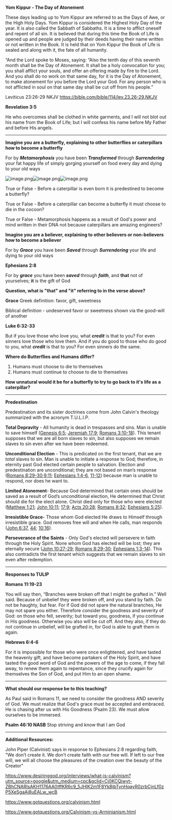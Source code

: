 **Yom Kippur - The Day of Atonement**

These days leading up to Yom Kippur are referred to as the Days of Awe, or the High Holy Days. Yom Kippur is considered the Highest Holy Day of the year. It is also called the Sabbath of Sabbaths. It is a time to afflict oneself and repent of all sin. It is believed that during this time the Book of Life is opened up and people are judged by their deeds having their name written or not written in the Book. It is held that on Yom Kippur the Book of Life is sealed and along with it, the fate of all humanity.

“And the Lord spoke to Moses, saying: “Also the tenth day of this seventh month shall be the Day of Atonement. It shall be a holy convocation for you; you shall afflict your souls, and offer an offering made by fire to the Lord. And you shall do no work on that same day, for it is the Day of Atonement, to make atonement for you before the Lord your God. For any person who is not afflicted in soul on that same day shall be cut off from his people.”

‭‭Leviticus‬ ‭23:26-29‬ ‭NKJV‬‬
https://bible.com/bible/114/lev.23.26-29.NKJV

**Revelation 3:5**

He who overcomes shall be clothed in white garments, and I will not blot out his name from the Book of Life; but I will confess his name before My Father and before His angels.

* * *

**Imagine you are a butterfly, explaining to other butterflies or caterpillars how to become a butterfly**

For by ***Metamorphosis*** you have been ***Transformed*** through ***Surrendering*** your fat happy life of simply gorging yourself on food every day and dying to your old ways

![image.png](image-5.png)![image.png](image-6.png)![image.png](image-4.png)

True or False - Before a caterpillar is even born it is predestined to become a butterfly?

True or False - Before a caterpillar can become a butterfly it must choose to die in the cocoon?

True or False - Metamorphosis happens as a result of God's power and mind written in their DNA not because caterpillars are amazing engineers?

**Imagine you are a believer, explaining to other believers or non-believers how to become a believer**

For by ***Grace*** you have been ***Saved*** through ***Surrendering*** your life and dying to your old ways

**Ephesians 2:8**

For by ***grace*** you have been ***saved*** through ***faith***, and **that** not of yourselves; **it** is the gift of God

**Question, what is "that" and "it" referring to in the verse above?**

**Grace**
Greek definition: favor, gift, sweetness

Biblical definition - undeserved favor or sweetness shown via the good-will of another

**Luke 6:32-33**

But if you love those who love you, what ***credit*** is that to you? For even sinners love those who love them. And if you do good to those who do good to you, what ***credit*** is that to you? For even sinners do the same.

**Where do Butterflies and Humans differ?**

1. Humans must choose to die to themselves
2. Humans must continue to choose to die to themselves

**How unnatural would it be for a butterfly to try to go back to it's life as a caterpillar?**

* * *

**Predestination**

Predestination and its sister doctrines come from John Calvin's theology summarized with the acronym T.U.L.I.P.

**Total Depravity** - All humanity is dead in trespasses and sins. Man is unable to save himself ([Genesis 6:5](https://biblia.com/bible/esv/Gen%206.5); [Jeremiah 17:9](https://biblia.com/bible/esv/Jer%2017.9); [Romans 3:10-18](https://biblia.com/bible/esv/Rom%203.10-18)). This tenant supposes that we are all born slaves to sin, but also supposes we remain slaves to sin even after we have been redeemed.

**Unconditional Election** - This is predicated on the first tenant, that we are *total* slaves to sin. Man is unable to initiate a response to God; therefore, in eternity past God elected certain people to salvation. Election and predestination are unconditional; they are not based on man’s response ([Romans 8:29-30](https://biblia.com/bible/esv/Rom%208.29-30);[9:11](https://biblia.com/bible/esv/Romans%209.11); [Ephesians 1:4-6](https://biblia.com/bible/esv/Eph%201.4-6), [11-12](https://biblia.com/bible/esv/Ephesians%201.11-12)) because man is unable to respond, nor does he want to.

**Limited Atonement**- Because God determined that certain ones should be saved as a result of God’s unconditional election, He determined that Christ should die for the elect alone. Christ died only for those who were elected ([Matthew 1:21](https://biblia.com/bible/esv/Matt%201.21); [John 10:11](https://biblia.com/bible/esv/John%2010.11); [17:9](https://biblia.com/bible/esv/John%2017.9); [Acts 20:28](https://biblia.com/bible/esv/Acts%2020.28); [Romans 8:32](https://biblia.com/bible/esv/Rom%208.32); [Ephesians 5:25](https://biblia.com/bible/esv/Eph%205.25)).

**Irresistible Grace**- Those whom God elected He draws to Himself through irresistible grace. God removes free will and when He calls, man responds ([John 6:37](https://biblia.com/bible/esv/John%206.37), [44](https://biblia.com/bible/esv/John%206.44); [10:16](https://biblia.com/bible/esv/John%2010.16)).

**Perseverance of the Saints** - Only God's elected will persevere in faith through the Holy Spirit. None whom God has elected will be lost; they are eternally secure ([John 10:27-29](https://biblia.com/bible/esv/John%2010.27-29); [Romans 8:29-30](https://biblia.com/bible/esv/Rom%208.29-30); [Ephesians 1:3-14](https://biblia.com/bible/esv/Eph%201.3-14)). This also contradicts the first tenant which suggests that we remain slaves to sin even after redemption.

* * *

**Responses to TULIP**

**Romans 11:19-23**

You will say then, “Branches were broken off that I might be grafted in.” Well said. Because of unbelief they were broken off, and you stand by faith. Do not be haughty, but fear. For if God did not spare the natural branches, He may not spare you either. Therefore consider the goodness and severity of God: on those who fell, severity; but toward you, goodness, if you continue in His goodness. Otherwise you also will be cut off. And they also, if they do not continue in unbelief, will be grafted in, for God is able to graft them in again.

**Hebrews 6:4-6**

For it is impossible for those who were once enlightened, and have tasted the heavenly gift, and have become partakers of the Holy Spirit, and have tasted the good word of God and the powers of the age to come, if they fall away, to renew them again to repentance, since they crucify again for themselves the Son of God, and put Him to an open shame.

* * *

**What should our response be to this teaching?**

As Paul said in Romans 11, we need to consider the goodness AND severity of God. We must realize that God's grace must be accepted and embraced. He is chasing after us with His Goodness (Psalm 23). We must allow ourselves to be immersed.

**Psalm 46:10 NASB**
Stop striving and know that I am God

* * *

**Additional Resources:**

John Piper (Calvinist) says in response to Ephesians 2:8 regarding faith, "We don’t create it. We don’t create faith with our free will. If left to our free will, we will all choose the pleasures of the creation over the beauty of the Creator"

https://www.desiringgod.org/interviews/what-is-calvinism?utm_source=google&utm_medium=cpc&gclid=Cj0KCQjwyt-ZBhCNARIsAKH1176AA0tffKR6c9_5JHIK2m1F8YkBjbTynHqayR0zrbCjnLf0zP5XeSgaAi8uEALw_wcB

https://www.gotquestions.org/calvinism.html

https://www.gotquestions.org/Calvinism-vs-Arminianism.html
